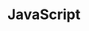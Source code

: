 # JavaScript
<!-- # URL: <a href="https://arannamoy-mondal.github.io/JavaScript/">https://arannamoy-mondal.github.io/JavaScript/</a> -->